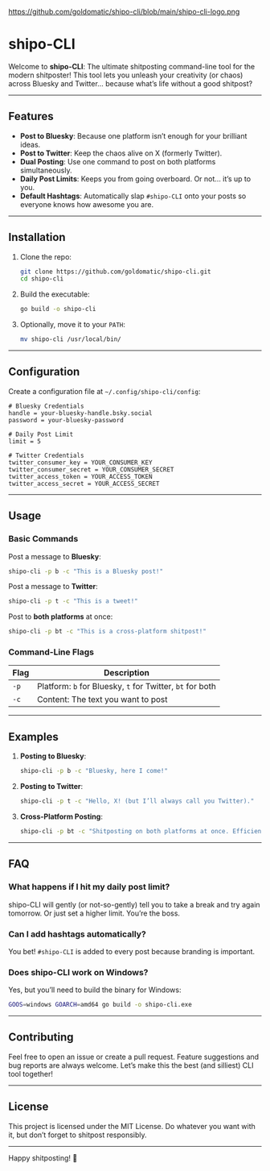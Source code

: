 https://github.com/goldomatic/shipo-cli/blob/main/shipo-cli-logo.png


# shipo-CLI

Welcome to **shipo-CLI**: The ultimate shitposting command-line tool for the modern shitposter! This tool lets you unleash your creativity (or chaos) across Bluesky and Twitter… because what’s life without a good shitpost?

---

## Features
- **Post to Bluesky**: Because one platform isn’t enough for your brilliant ideas.
- **Post to Twitter**: Keep the chaos alive on X (formerly Twitter).
- **Dual Posting**: Use one command to post on both platforms simultaneously.
- **Daily Post Limits**: Keeps you from going overboard. Or not… it’s up to you.
- **Default Hashtags**: Automatically slap `#shipo-CLI` onto your posts so everyone knows how awesome you are.

---

## Installation

1. Clone the repo:
   ```bash
   git clone https://github.com/goldomatic/shipo-cli.git
   cd shipo-cli
   ```

2. Build the executable:
   ```bash
   go build -o shipo-cli
   ```

3. Optionally, move it to your `PATH`:
   ```bash
   mv shipo-cli /usr/local/bin/
   ```

---

## Configuration

Create a configuration file at `~/.config/shipo-cli/config`:

```plaintext
# Bluesky Credentials
handle = your-bluesky-handle.bsky.social
password = your-bluesky-password

# Daily Post Limit
limit = 5

# Twitter Credentials
twitter_consumer_key = YOUR_CONSUMER_KEY
twitter_consumer_secret = YOUR_CONSUMER_SECRET
twitter_access_token = YOUR_ACCESS_TOKEN
twitter_access_secret = YOUR_ACCESS_SECRET
```

---

## Usage

### Basic Commands

Post a message to **Bluesky**:
```bash
shipo-cli -p b -c "This is a Bluesky post!"
```

Post a message to **Twitter**:
```bash
shipo-cli -p t -c "This is a tweet!"
```

Post to **both platforms** at once:
```bash
shipo-cli -p bt -c "This is a cross-platform shitpost!"
```

### Command-Line Flags
| Flag  | Description                                      |
|-------|--------------------------------------------------|
| `-p`  | Platform: `b` for Bluesky, `t` for Twitter, `bt` for both |
| `-c`  | Content: The text you want to post               |

---

## Examples

1. **Posting to Bluesky**:
   ```bash
   shipo-cli -p b -c "Bluesky, here I come!"
   ```

2. **Posting to Twitter**:
   ```bash
   shipo-cli -p t -c "Hello, X! (but I’ll always call you Twitter)."
   ```

3. **Cross-Platform Posting**:
   ```bash
   shipo-cli -p bt -c "Shitposting on both platforms at once. Efficiency!"
   ```

---

## FAQ

### What happens if I hit my daily post limit?
shipo-CLI will gently (or not-so-gently) tell you to take a break and try again tomorrow. Or just set a higher limit. You’re the boss.

### Can I add hashtags automatically?
You bet! `#shipo-CLI` is added to every post because branding is important.

### Does shipo-CLI work on Windows?
Yes, but you’ll need to build the binary for Windows:
```bash
GOOS=windows GOARCH=amd64 go build -o shipo-cli.exe
```

---

## Contributing
Feel free to open an issue or create a pull request. Feature suggestions and bug reports are always welcome. Let’s make this the best (and silliest) CLI tool together!

---

## License
This project is licensed under the MIT License. Do whatever you want with it, but don’t forget to shitpost responsibly.

---

Happy shitposting! 🚀

